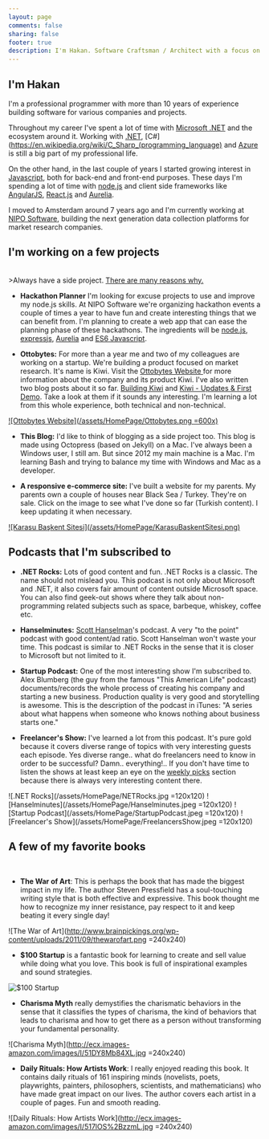 ```yaml
---
layout: page
comments: false
sharing: false
footer: true
description: I'm Hakan. Software Craftsman / Architect with a focus on .NET, Javascript, node.js and Azure
---
```


<h2 class="title">I'm Hakan</h2>

I'm a professional programmer with more than 10 years of experience building software for various companies and projects.

Throughout my career I've spent a lot of time with [Microsoft .NET](https://www.microsoft.com/net) and the ecosystem around it. Working with [.NET](https://www.microsoft.com/net), [C#](https://en.wikipedia.org/wiki/C_Sharp_(programming_language) and [Azure](https://azure.microsoft.com) is still a big part of my professional life.

On the other hand, in the last couple of years I started growing interest in [Javascript](https://en.wikipedia.org/wiki/JavaScript), both for back-end and front-end purposes. These days I'm spending a lot of time with [node.js](https://nodejs.org/en/) and client side frameworks like [AngularJS](https://angularjs.org), [React.js](https://facebook.github.io/react/) and [Aurelia](http://aurelia.io).

I moved to Amsterdam around 7 years ago and I'm currently working at <a href="http://www.niposoftware.com/" target="_blank">NIPO Software</a>, building the next generation data collection platforms for market research companies.

<h2 class="title">I'm working on a few projects</h2>
<br/>
>Always have a side project.
<a href="http://www.scotthyoung.com/blog/2011/01/07/day-jobs-vs-side-projects/" target="_blank">There are many reasons why.</a>

* **Hackathon Planner** I'm looking for excuse projects to use and improve my node.js skills. At
NIPO Software we're organizing hackathon events a couple of times a year to have fun and create
interesting things that we can benefit from. I'm planning to create a web app that can ease the
planning phase of these hackathons. The ingredients will be [node.js](https://nodejs.org/en/), [expressjs](http://expressjs.com), [Aurelia](http://aurelia.io) and [ES6 Javascript](http://es6-features.org).

* **Ottobytes:** For more than a year me and two of my colleagues are working on a startup. We're building a product focused on market research. It's name is Kiwi. Visit the <a href="http://www.ottobytes.com/" target="_blank">
Ottobytes Website
</a> for more information about the company and its product Kiwi. I've also written two blog posts about it so far. <a href="{{ root_url }}/blog/2014/11/01/building-kiwi/">Building Kiwi</a> and <a href="{{ root_url }}/blog/2014/12/08/kiwi-updates-and-first-demo/">Kiwi - Updates & First Demo</a>. Take a look at them if it sounds any interesting. I'm learning a lot from this whole experience, both technical and non-technical.

<a href="http://www.ottobytes.com/" target="_blank">
![Ottobytes Website](/assets/HomePage/Ottobytes.png =600x)
</a>

* **This Blog:** I'd like to think of blogging as a side project too. This blog is made using Octopress (based on Jekyll) on a Mac. I've always been a Windows user, I still am. But since 2012 my main machine is a Mac. I'm learning Bash and trying to balance my time with Windows and Mac as a developer.

* **A responsive e-commerce site:** I've built a website for my parents. My parents own a couple of houses near Black Sea / Turkey. They're on sale. Click on the image to see what I've done so far (Turkish content). I keep updating it when necessary.

<a href="http://www.karasubaskent.com/" target="_blank">
![Karasu Başkent Sitesi](/assets/HomePage/KarasuBaskentSitesi.png)
</a>

<h2 class="title">Podcasts that I'm subscribed to</h2>

* **.NET Rocks:** Lots of good content and fun. .NET Rocks is a classic. The name should not mislead you. This podcast is not only about Microsoft and .NET, it also covers fair amount of content outside Microsoft space. You can also find geek-out shows where they talk about non-programming related subjects such as space, barbeque, whiskey, coffee etc.

* **Hanselminutes:** <a href="http://www.hanselman.com/" target="_blank">Scott Hanselman</a>'s podcast. A very "to the point" podcast with good content/ad ratio. Scott Hanselman won't waste your time. This podcast is similar to .NET Rocks in the sense that it is closer to Microsoft but not limited to it.

* **Startup Podcast:** One of the most interesting show I'm subscribed to. Alex Blumberg (the guy from the famous "This American Life" podcast) documents/records the whole process of creating his company and starting a new business. Production quality is very good and storytelling is awesome. This is the description of the podcast in iTunes: "A series about what happens when someone who knows nothing about business starts one."

* **Freelancer's Show:** I've learned a lot from this podcast. It's pure gold because it covers diverse range of topics with very interesting guests each episode. Yes diverse range.. what do freelancers need to know in order to be successful? Damn.. everything!.. If you don't have time to listen the shows at least keep an eye on the <a href="http://devchat.tv/freelancers/picks" target="_blank">weekly picks</a> section because there is always very interesting content there.

![.NET Rocks](/assets/HomePage/NETRocks.jpg =120x120)
![Hanselminutes](/assets/HomePage/Hanselminutes.jpeg =120x120)
![Startup Podcast](/assets/HomePage/StartupPodcast.jpeg =120x120)
![Freelancer's Show](/assets/HomePage/FreelancersShow.jpeg =120x120)

<h2 class="title">A few of my favorite books</h2>
<br />

* **The War of Art**: This is perhaps the book that has made the biggest impact in my life. The author Steven Pressfield has a soul-touching writing style that is both effective and expressive. This book thought me how to recognize my inner resistance, pay respect to it and keep beating it every single day!

![The War of Art](http://www.brainpickings.org/wp-content/uploads/2011/09/thewarofart.png =240x240)

* **$100 Startup** is a fantastic book for learning to create and sell value while doing what you love. This book is full of inspirational examples and sound strategies.

![$100 Startup](http://ecx.images-amazon.com/images/I/51xrSIGzOdL._SY344_PJ-v2,TopRight,1,0_SH20_BO1,204,203,200_.jpg)

* **Charisma Myth** really demystifies the charismatic behaviors in the sense that it classifies the types of charisma, the kind of behaviors that leads to charisma and how to get there as a person without transforming your fundamental personality.

![Charisma Myth](http://ecx.images-amazon.com/images/I/51DY8Mb84XL.jpg =240x240)

* **Daily Rituals: How Artists Work**: I really enjoyed reading this book. It contains daily rituals of 161 inspiring minds (novelists, poets, playwrights, painters, philosophers, scientists, and mathematicians) who have made great impact on our lives. The author covers each artist in a couple of pages. Fun and smooth reading.

![Daily Rituals: How Artists Work](http://ecx.images-amazon.com/images/I/517lOS%2BzzmL.jpg =240x240)
